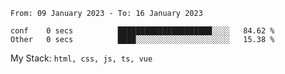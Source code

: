 <!--START_SECTION:waka-->

```text
From: 09 January 2023 - To: 16 January 2023

conf    0 secs          █████████████████████░░░░   84.62 %
Other   0 secs          ████░░░░░░░░░░░░░░░░░░░░░   15.38 %
```

<!--END_SECTION:waka-->
My Stack: `html, css, js, ts, vue`
